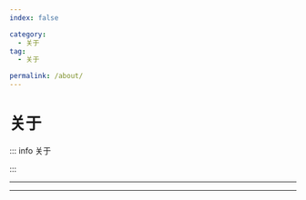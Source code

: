```yaml
---
index: false

category:
  - 关于
tag:
  - 关于

permalink: /about/
---
```


# 关于

::: info 关于

:::

---

<Catalog base='/about/' />

---
